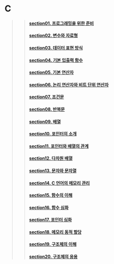 # C

>> #### [section01. 프로그래밍을 위한 준비](section01.md)
>> #### [section02. 변수와 자료형](section02.md)
>> #### [section03. 데이터 표현 방식](section03.md)
>> #### [section04. 기본 입출력 함수](section04.md)
>> #### [section05. 기본 연산자](section05.md)
>> #### [section06. 논리 연산자와 비트 단위 연산자](section06.md)
>> #### [section07. 조건문](section07.md)
>> #### [section08. 반복문](section08.md)
>> #### [section09. 배열](section09.md)
>> #### [section10. 포인터의 소개](section10.md)
>> #### [section11. 포인터와 배열의 관계](section11.md)
>> #### [section12. 다차원 배열](section12.md)
>> #### [section13. 문자와 문자열](section13.md)
>> #### [section14. C 언어의 메모리 관리](section14.md)
>> #### [section15. 함수의 이해](section15.md)
>> #### [section16. 함수 심화](section16.md)
>> #### [section17. 포인터 심화](section17.md)
>> #### [section18. 메모리 동적 할당](section18.md)
>> #### [section19. 구조체의 이해](section19.md)
>> #### [section20. 구조체의 응용](section20.md)
